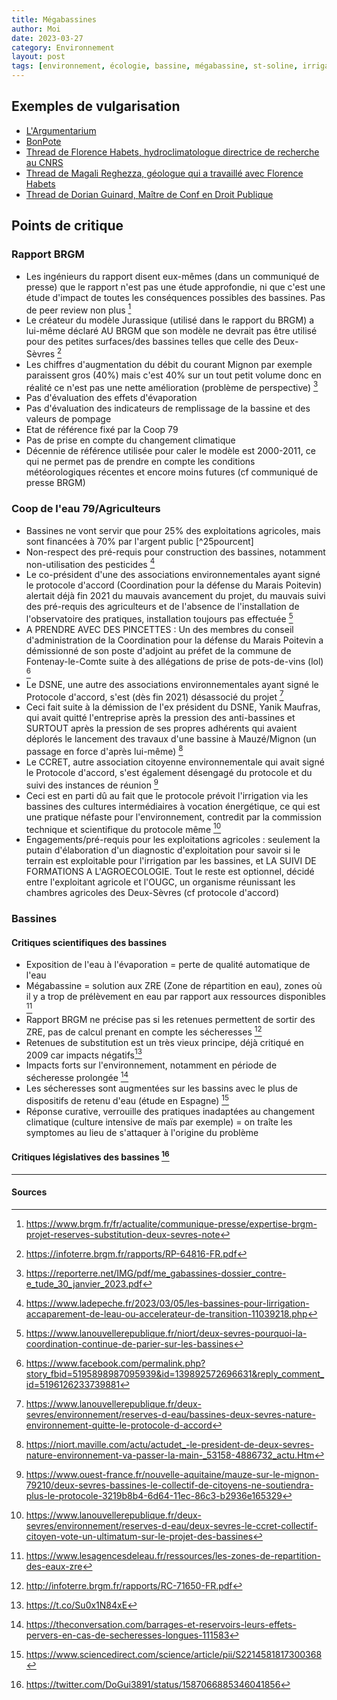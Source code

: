 ```yaml
---
title: Mégabassines
author: Moi
date: 2023-03-27
category: Environnement
layout: post
tags: [environnement, écologie, bassine, mégabassine, st-soline, irrigation, eau]
---
```


## Exemples de vulgarisation

- [L'Argumentarium](https://www.youtube.com/watch?v=2r_iBGdjpjU)
- [BonPote](https://bonpote.com/les-mega-bassines-sont-elles-des-solutions-viables-face-aux-secheresses/#Conclusion)
- [Thread de Florence Habets, hydroclimatologue directrice de recherche au CNRS](https://twitter.com/florencehabets/status/1587031745093828610?)
- [Thread de Magali Reghezza, géologue qui a travaillé avec Florence Habets](https://twitter.com/MagaliReghezza/status/1562727903846363138)
- [Thread de Dorian Guinard, Maître de Conf en Droit Publique](https://twitter.com/DoGui3891/status/1587066885346041856)

## Points de critique

### Rapport BRGM

- Les ingénieurs du rapport disent eux-mêmes (dans un communiqué de presse) que le rapport n'est pas une étude approfondie, ni que c'est une étude d'impact de toutes les conséquences possibles des bassines. Pas de peer review non plus [^communiquedepresseBRGM]
- Le créateur du modèle Jurassique (utilisé dans le rapport du BRGM) a lui-même déclaré AU BRGM que son modèle ne devrait pas être utilisé pour des petites surfaces/des bassines telles que celle des Deux-Sèvres [^modeleJurassique]
- Les chiffres d'augmentation du débit du courant Mignon par exemple paraissent gros (40%) mais c'est 40% sur un tout petit volume donc en réalité ce n'est pas une nette amélioration (problème de perspective) [^contreetude]
- Pas d'évaluation des effets d'évaporation
- Pas d'évaluation des indicateurs de remplissage de la bassine et des valeurs de pompage
- Etat de référence fixé par la Coop 79
- Pas de prise en compte du changement climatique
- Décennie de référence utilisée pour caler le modèle est 2000-2011, ce qui ne permet pas de prendre en compte les conditions météorologiques récentes et encore moins futures (cf communiqué de presse BRGM)

### Coop de l'eau 79/Agriculteurs

- Bassines ne vont servir que pour 25% des exploitations agricoles, mais sont financées à 70% par l'argent public [^25pourcent]
- Non-respect des pré-requis pour construction des bassines, notamment non-utilisation des pesticides [^prerequis]
- Le co-président d'une des associations environnementales ayant signé le protocole d'accord (Coordination pour la défense du Marais Poitevin) alertait déjà fin 2021 du mauvais avancement du projet, du mauvais suivi des pré-requis des agriculteurs et de l'absence de l'installation de l'observatoire des pratiques, installation toujours pas effectuée [^avou]
- A PRENDRE AVEC DES PINCETTES : Un des membres du conseil d'administration de la Coordination pour la défense du Marais Poitevin a démissionné de son poste d'adjoint au préfet de la commune de Fontenay-le-Comte suite à des allégations de prise de pots-de-vins (lol) [^jean-pierre]
- Le DSNE, une autre des associations environnementales ayant signé le Protocole d'accord, s'est (dès fin 2021) désassocié du projet [^absenceDSNE]
- Ceci fait suite à la démission de l'ex président du DSNE, Yanik Maufras, qui avait quitté l'entreprise après la pression des anti-bassines et SURTOUT après la pression de ses propres adhérents qui avaient déplorés le lancement des travaux d'une bassine à Mauzé/Mignon  (un passage en force d'après lui-même) [^demissionDSNE]
- Le CCRET, autre association citoyenne environnementale qui avait signé le Protocole d'accord, s'est également désengagé du protocole et du suivi des instances de réunion [^désengagementCCRET]
- Ceci est en parti dû au fait que le protocole prévoit l'irrigation via les bassines des cultures intermédiaires à vocation énergétique, ce qui est une pratique néfaste pour l'environnement, contredit par la commission technique et scientifique du protocole même [^irrigationCIVE]
- Engagements/pré-requis pour les exploitations agricoles : seulement la putain d'élaboration d'un diagnostic d'exploitation pour savoir si le terrain est exploitable pour l'irrigation par les bassines, et LA SUIVI DE FORMATIONS A L'AGROECOLOGIE. Tout le reste est optionnel, décidé entre l'exploitant agricole et l'OUGC, un organisme réunissant les chambres agricoles des Deux-Sèvres (cf protocole d'accord)


### Bassines

#### Critiques scientifiques des bassines

- Exposition de l'eau à l'évaporation = perte de qualité automatique de l'eau
- Mégabassine = solution aux ZRE (Zone de répartition en eau), zones où il y a trop de prélèvement en eau par rapport aux ressources disponibles [^ZRE]
- Rapport BRGM ne précise pas si les retenues permettent de sortir des ZRE, pas de calcul prenant en compte les sécheresses [^rapportBRGM]
- Retenues de substitution est un très vieux principe, déjà critiqué en 2009 car impacts négatifs[^critiquesubstitution]
- Impacts forts sur l'environnement, notamment en période de sécheresse prolongée [^impactdessecheresses]
- Les sécheresses sont augmentées sur les bassins avec le plus de dispositifs de retenu d'eau (étude en Espagne) [^impactsursecheresse]
- Réponse curative, verrouille des pratiques inadaptées au changement climatique (culture intensive de maïs par exemple) = on traîte les symptomes au lieu de s'attaquer à l'origine du problème

#### Critiques législatives des bassines [^legislation]

---

#### Sources

[^communiquedepresseBRGM]: <https://www.brgm.fr/fr/actualite/communique-presse/expertise-brgm-projet-reserves-substitution-deux-sevres-note>
[^modeleJurassique]: <https://infoterre.brgm.fr/rapports/RP-64816-FR.pdf>
[^contreetude]: <https://reporterre.net/IMG/pdf/me_gabassines-dossier_contre-e_tude_30_janvier_2023.pdf>
[^25%]: <https://marais-poitevin.org/wp-content/uploads/2020/09/18-12-1820Protocole20avec20signatures20AccordbassinSevreniortaiseMignon.pdf>
[^prerequis]: <https://www.ladepeche.fr/2023/03/05/les-bassines-pour-lirrigation-accaparement-de-leau-ou-accelerateur-de-transition-11039218.php>
[^avou]: <https://www.lanouvellerepublique.fr/niort/deux-sevres-pourquoi-la-coordination-continue-de-parier-sur-les-bassines>
[^absenceDSNE]: <https://www.lanouvellerepublique.fr/deux-sevres/environnement/reserves-d-eau/bassines-deux-sevres-nature-environnement-quitte-le-protocole-d-accord>
[^demissionDSNE]: <https://niort.maville.com/actu/actudet_-le-president-de-deux-sevres-nature-environnement-va-passer-la-main-_53158-4886732_actu.Htm>
[^désengagementCCRET]: <https://www.ouest-france.fr/nouvelle-aquitaine/mauze-sur-le-mignon-79210/deux-sevres-bassines-le-collectif-de-citoyens-ne-soutiendra-plus-le-protocole-3219b8b4-6d64-11ec-86c3-b2936e165329>
[^irrigationCIVE]: <https://www.lanouvellerepublique.fr/deux-sevres/environnement/reserves-d-eau/deux-sevres-le-ccret-collectif-citoyen-vote-un-ultimatum-sur-le-projet-des-bassines>
[^jean-pierre]: <https://www.facebook.com/permalink.php?story_fbid=5195898987095939&id=139892572696631&reply_comment_id=5196126233739881>
[^ZRE]: <https://www.lesagencesdeleau.fr/ressources/les-zones-de-repartition-des-eaux-zre>
[^rapportBRGM]: <http://infoterre.brgm.fr/rapports/RC-71650-FR.pdf>
[^critiquesubstitution]: <https://t.co/Su0x1N84xE>
[^impactdessecheresses]: <https://theconversation.com/barrages-et-reservoirs-leurs-effets-pervers-en-cas-de-secheresses-longues-111583>
[^impactsursecheresse]: <https://www.sciencedirect.com/science/article/pii/S2214581817300368>
[^legislation]: <https://twitter.com/DoGui3891/status/1587066885346041856>
